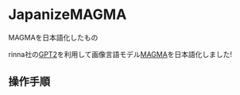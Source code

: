# JapanizeMAGMA
MAGMAを日本語化したもの

rinna社の[GPT2](https://huggingface.co/rinna/japanese-gpt2-medium)を利用して画像言語モデル[MAGMA](https://github.com/Aleph-Alpha/magma)を日本語化しました!

## 操作手順
